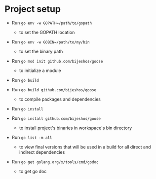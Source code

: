 # Project setup
- Run `go env -w GOPATH=/path/to/gopath`
    - to set the GOPATH location

- Run `go env -w GOBIN=/path/to/my/bin`
    - to set the binary path

- Run `go mod init github.com/bijeshos/goose`
    - to initialize a module

- Run `go build`
- Run `go build github.com/bijeshos/goose`
    - to compile packages and dependencies

- Run `go install`
- Run `go install github.com/bijeshos/goose`
    - to install project's binaries in workspace's bin directory

- Run `go list -m all`
    - to view final versions that will be used in a build for all direct and indirect dependencies

- Run `go get golang.org/x/tools/cmd/godoc`
    - to get go doc